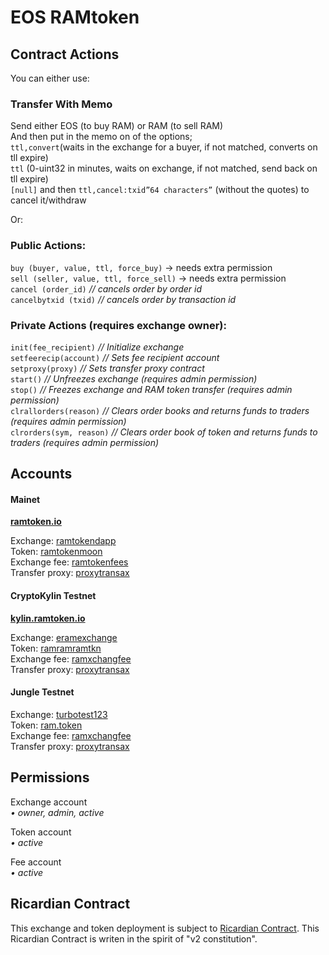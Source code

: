 # EOS RAMtoken
## Contract Actions
  
You can either use:
### Transfer With Memo  
Send either EOS (to buy RAM) or RAM (to sell RAM)  
And then put in the memo on of the options;  
`ttl,convert`(waits in the exchange for a buyer, if not matched, converts on tll expire)  
`ttl` (0-uint32 in minutes, waits on exchange, if not matched, send back on tll expire)     
`[null]` and then `ttl,cancel:txid”64 characters”` (without the quotes) to cancel it/withdraw

Or: 
### Public Actions:  
`buy (buyer, value, ttl, force_buy)`  -> needs extra permission  
`sell (seller, value, ttl, force_sell)`   -> needs extra permission  
`cancel (order_id)`   *// cancels order by order id*  
`cancelbytxid (txid)` *// cancels order by transaction id*  

### Private Actions (requires exchange owner):  

`init(fee_recipient)`		*// Initialize exchange*  
`setfeerecip(account)`	*// Sets fee recipient account*  
`setproxy(proxy)`			*// Sets transfer proxy contract*  
`start()`					*// Unfreezes exchange (requires admin permission)*  
`stop()`					*// Freezes exchange and RAM token transfer (requires admin permission)*  
`clrallorders(reason)`	 *// Clears order books and returns funds to traders (requires admin permission)*  
`clrorders(sym, reason)`	*// Clears order book of token and returns funds to traders (requires admin permission)*  

## Accounts

#### Mainet 
**[ramtoken.io](https://ramtoken.io/)**  
  
Exchange: [ramtokendapp](https://bloks.io/account/ramtokendapp)  
Token: [ramtokenmoon](https://bloks.io/account/ramtokenmoon)  
Exchange fee: [ramtokenfees](https://bloks.io/account/ramtokenfees)  
Transfer proxy: [proxytransax](https://bloks.io/account/proxytransax) 

#### CryptoKylin Testnet   
**[kylin.ramtoken.io](https://kylin.ramtoken.io/)**  
  
Exchange: [eramexchange](https://kylin.bloks.io/account/eramexchange)  
Token: [ramramramtkn](https://kylin.bloks.io/account/ramramramtkn)  
Exchange fee: [ramxchangfee](https://kylin.bloks.io/account/ramxchangfee)  
Transfer proxy: [proxytransax](https://kylin.bloks.io/account/proxytransax)  

#### Jungle Testnet
Exchange: [turbotest123](https://jungle.bloks.io/account/turbotest123)    
Token: [ram.token](https://jungle.bloks.io/account/ram.token)  
Exchange fee: [ramxchangfee](https://jungle.bloks.io/account/ramxchangfee)  
Transfer proxy: [proxytransax](https://jungle.bloks.io/account/proxytransax)  

## Permissions  

Exchange account  
*• owner, admin, active* 
  
Token account  
*• active*  
  
Fee account  
*• active*  

## Ricardian Contract
This exchange and token deployment is subject to [Ricardian Contract](https://github.com/ChainRift/RAMtoken/blob/master/bin/exchange/eosram.exchange_rc.md). 
This Ricardian Contract is writen in the spirit of "v2 constitution".

